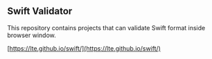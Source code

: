 ## Swift Validator

This repository contains projects that can validate Swift format inside browser window.

[https://lte.github.io/swift/](https://lte.github.io/swift/)


